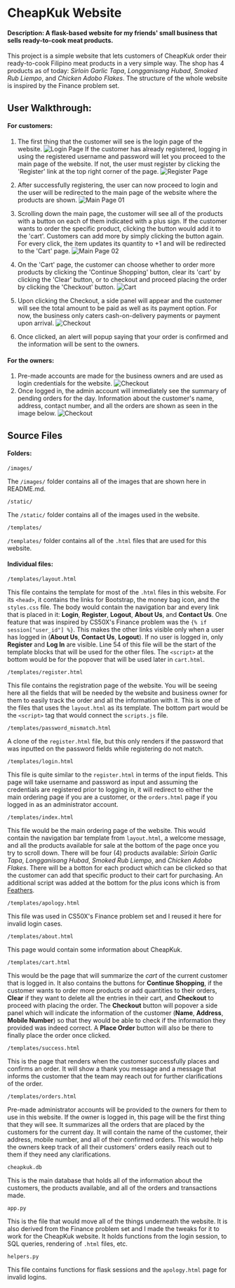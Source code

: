 # CheapKuk Website
#### Description: A flask-based website for my friends' small business that sells ready-to-cook meat products.

This project is a simple website that lets customers of CheapKuk order their ready-to-cook Filipino meat products in a very simple way. The shop has 4 products as of today: *Sirloin Garlic Tapa*, *Longganisang Hubad*, *Smoked Rub Liempo*, and *Chicken Adobo Flakes*. The structure of the whole website is inspired by the Finance problem set.

## User Walkthrough:
#### For customers:

1. The first thing that the customer will see is the login page of the website. ![Login Page](images/image00.jpg)
If the customer has already registered, logging in using the registered username and password will let you proceed to the main page of the website. If not, the user must register by clicking the 'Register' link at the top right corner of the page.
![Register Page](images/image01.jpg)

2. After successfully registering, the user can now proceed to login and the user will be redirected to the main page of the website where the products are shown.
![Main Page 01](images/image02.jpg)

3. Scrolling down the main page, the customer will see all of the products with a button on each of them indicated with a plus sign. If the customer wants to order the specific product, clicking the button would add it to the 'cart'. Customers can add more by simply clicking the button again. For every click, the item updates its quantity to +1 and will be redirected to the 'Cart' page.
![Main Page 02](images/image03.jpg)

4. On the 'Cart' page, the customer can choose whether to order more products by clicking the 'Continue Shopping' button, clear its 'cart' by clicking the 'Clear' button, or to checkout and proceed placing the order by clicking the 'Checkout' button.
![Cart](images/image04.jpg)
5. Upon clicking the Checkout, a side panel will appear and the customer will see the total amount to be paid as well as its payment option. For now, the business only caters cash-on-delivery payments or payment upon arrival.
![Checkout](images/image05.jpg)
6. Once clicked, an alert will popup saying that your order is confirmed and the information will be sent to the owners.


#### For the owners:
1. Pre-made accounts are made for the business owners and are used as login credentials for the website.
![Checkout](images/image06.jpg)
2. Once logged in, the admin account will immediately see the summary of pending orders for the day. Information about the customer's name, address, contact number, and all the orders are shown as seen in the image below.
![Checkout](images/image07.jpg)

## Source Files
#### Folders:
```
/images/
```
The `/images/` folder contains all of the images that are shown here in README.md.
```
/static/
```
The `/static/` folder contains all of the images used in the website.
```
/templates/
```
`/templates/` folder contains all of the `.html` files that are used for this website.

#### Individual files:
```
/templates/layout.html
```
This file contains the template for most of the `.html` files in this website. For its `<head>`, it contains the links for Bootstrap, the money bag icon, and the `styles.css` file. The body would contain the navigation bar and every link that is placed in it: **Login**, **Register**, **Logout**, **About Us**, and **Contact Us**.
One feature that was inspired by CS50X's Finance problem was the `{% if session["user_id"] %}`. This makes the other links visible only when a user has logged in (**About Us**, **Contact Us**, **Logout**). If no user is logged in, only **Register** and **Log In** are visible.
Line 54 of this file will be the start of the template blocks that will be used for the other files. The `<script>` at the bottom would be for the popover that will be used later in `cart.html`.
```
/templates/register.html
```
This file contains the registration page of the website. You will be seeing here all the fields that will be needed by the website and business owner for them to easily track the order and all the information with it. This is one of the files that uses the `layout.html` as its template. The bottom part would be the `<script>` tag that would connect the `scripts.js` file.
```
/templates/password_mismatch.html
```
A clone of the `register.html` file, but this only renders if the password that was inputted on the password fields while registering do not match.
```
/templates/login.html
```
This file is quite similar to the `register.html` in terms of the input fields. This page will take username and password as input and assuming the credentials are registered prior to logging in, it will redirect to either the main ordering page if you are a customer, or the `orders.html` page if you logged in as an administrator account.
```
/templates/index.html
```
This file would be the main ordering page of the website. This would contain the navigation bar template from `layout.html`, a welcome message, and all the products available for sale at the bottom of the page once you try to scroll down. There will be four (4) products available: *Sirloin Garlic Tapa*, *Longganisang Hubad*, *Smoked Rub Liempo*, and *Chicken Adobo Flakes*. There will be a botton for each product which can be clicked so that the customer can add that specific product to their cart for purchasing. An additional script was added at the bottom for the *plus* icons which is from [Feathers](https://feathericons.com/).
```
/templates/apology.html
```
This file was used in CS50X's Finance problem set and I reused it here for invalid login cases.
```
/templates/about.html
```
This page would contain some information about CheapKuk.
```
/templates/cart.html
```
This would be the page that will summarize the *cart* of the current customer that is logged in. It also contains the buttons for **Continue Shopping**, if the customer wants to order more products or add quantities to their orders, **Clear** if they want to delete all the entries in their cart, and **Checkout** to proceed with placing the order. The **Checkout** button will popover a side panel which will indicate the information of the customer (**Name**, **Address**, **Mobile Number**) so that they would be able to check if the information they provided was indeed correct. A **Place Order** button will also be there to finally place the order once clicked.
```
/templates/success.html
```
This is the page that renders when the customer successfully places and confirms an order. It will show a thank you message and a message that informs the customer that the team may reach out for further clarifications of the order.
```
/templates/orders.html
```
Pre-made administrator accounts will be provided to the owners for them to use in this website. If the owner is logged in, this page will be the first thing that they will see. It summarizes all the orders that are placed by the customers for the current day. It will contain the name of the customer, their address, mobile number, and all of their confirmed orders. This would help the owners keep track of all their customers' orders easily reach out to them if they need any clarifications.
```
cheapkuk.db
```
This is the main database that holds all of the information about the customers, the products available, and all of the orders and transactions made.
```
app.py
```
This is the file that would move all of the things underneath the website. It is also derived from the Finance problem set and I made the tweaks for it to work for the CheapKuk website. It holds functions from the login session, to SQL queries, rendering of `.html` files, etc.
```
helpers.py
```
This file contains functions for flask sessions and the `apology.html` page for invalid logins.
